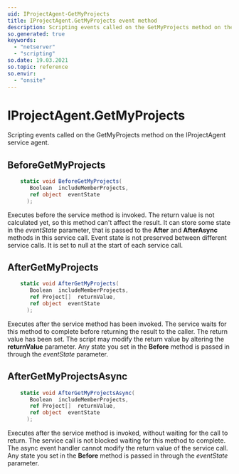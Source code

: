 ```yaml
---
uid: IProjectAgent-GetMyProjects
title: IProjectAgent.GetMyProjects event method
description: Scripting events called on the GetMyProjects method on the IProjectAgent service agent.
so.generated: true
keywords:
  - "netserver"
  - "scripting"
so.date: 19.03.2021
so.topic: reference
so.envir:
  - "onsite"
---
```

# IProjectAgent.GetMyProjects

Scripting events called on the <see cref='M:SuperOffice.CRM.Services.IProjectAgent.GetMyProjects'>GetMyProjects</see> method on the <see cref='IProjectAgent'>IProjectAgent</see>  service agent.

## BeforeGetMyProjects
```cs
    static void BeforeGetMyProjects(
       Boolean  includeMemberProjects,
       ref object  eventState
      );
```
Executes before the service method is invoked.
The return value is not calculated yet, so this method can't affect the result.
It can store some state in the *eventState* parameter, that is passed to the **After** and **AfterAsync** methods in this service call.
Event state is not preserved between different service calls. It is set to null at the start of each service call.
## AfterGetMyProjects
```cs
    static void AfterGetMyProjects(
       Boolean  includeMemberProjects,
       ref Project[]  returnValue,
       ref object  eventState
      );
```
Executes after the service method has been invoked. The service waits for this method to complete before returning the result to the caller.
The return value has been set. The script may modify the return value by altering the **returnValue** parameter.
Any state you set in the **Before** method is passed in through the *eventState* parameter.
## AfterGetMyProjectsAsync
```cs
    static void AfterGetMyProjectsAsync(
       Boolean  includeMemberProjects,
       ref Project[]  returnValue,
       ref object  eventState
      );
```
Executes after the service method is invoked, without waiting for the call to return.
The service call is not blocked waiting for this method to complete.
The async event handler cannot modify the return value of the service call.
Any state you set in the **Before** method is passed in through the *eventState* parameter.

